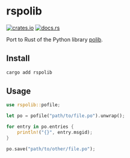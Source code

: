# rspolib

[![crates.io](https://img.shields.io/crates/v/rspolib?logo=rust)](https://crates.io/crates/rspolib) [![docs.rs](https://img.shields.io/docsrs/rspolib?logo=docs.rs)](https://docs.rs/rspolib)

Port to Rust of the Python library [polib].

## Install

```bash
cargo add rspolib
```

## Usage

```rust
use rspolib::pofile;

let po = pofile("path/to/file.po").unwrap();

for entry in po.entries {
    println!("{}", entry.msgid);
}

po.save("path/to/other/file.po");
```

[polib]: https://github.com/izimobil/polib
